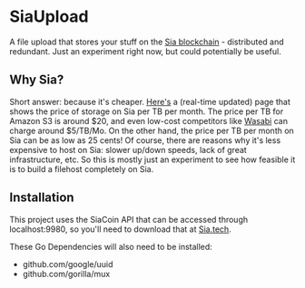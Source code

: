 # SiaUpload

A file upload that stores your stuff on the [Sia blockchain](https://sia.tech/) - distributed and redundant. Just an experiment right now, but could potentially be useful.

## Why Sia?

Short answer: because it's cheaper. [Here's](https://siastats.info/storage_pricing) a (real-time updated) page that shows the price of storage on Sia per TB per month. The price per TB for Amazon S3 is around $20, and even low-cost competitors like [Wasabi](https://wasabi.com) can charge around $5/TB/Mo. On the other hand, the price per TB per month on Sia can be as low as 25 cents! Of course, there are reasons why it's less expensive to host on Sia: slower up/down speeds, lack of great infrastructure, etc. So this is mostly just an experiment to see how feasible it is to build a filehost completely on Sia.

## Installation

This project uses the SiaCoin API that can be accessed through localhost:9980, so you'll need to download that at [Sia.tech](https://sia.tech/get-started).

These Go Dependencies will also need to be installed:

* github.com/google/uuid
* github.com/gorilla/mux

